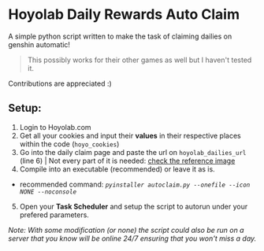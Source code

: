 # Hoyolab Daily Rewards Auto Claim
A simple python script written to make the task of claiming dailies on genshin automatic!
> This possibly works for their other games as well but I haven't tested it.

Contributions are appreciated :)

## Setup:
1) Login to Hoyolab.com
2) Get all your cookies and input their **values** in their respective places within the code (`hoyo_cookies`)
3) Go into the daily claim page and paste the url on `hoyolab_dailies_url` (line 6) | Not every part of it is needed:
 [check the reference image](https://i.e-z.host/0lkg6jl1.png)
4) Compile into an executable (recommended) or leave it as is.
- recommended command: *`pyinstaller autoclaim.py --onefile --icon NONE --noconsole`*
5) Open your **Task Scheduler** and setup the script to autorun under your prefered parameters.

*Note: With some modification (or none) the script could also be run on a server that you know will be online 24/7 ensuring that you won't miss a day.*
